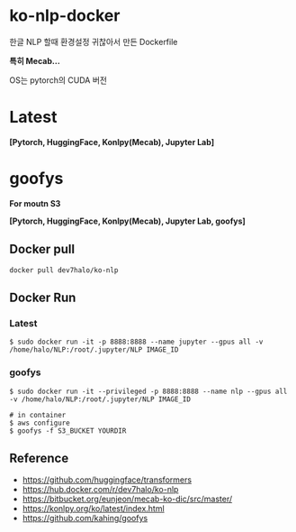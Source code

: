 # ko-nlp-docker

한글 NLP 할때 환경설정 귀찮아서 만든 Dockerfile

**특히 Mecab...**

OS는 pytorch의 CUDA 버전

# Latest

**[Pytorch, HuggingFace, Konlpy(Mecab), Jupyter Lab]**


# goofys
**For moutn S3**

**[Pytorch, HuggingFace, Konlpy(Mecab), Jupyter Lab, goofys]**

## Docker pull

```
docker pull dev7halo/ko-nlp
```

## Docker Run

### Latest
```
$ sudo docker run -it -p 8888:8888 --name jupyter --gpus all -v /home/halo/NLP:/root/.jupyter/NLP IMAGE_ID
```
### goofys
```
$ sudo docker run -it --privileged -p 8888:8888 --name nlp --gpus all -v /home/halo/NLP:/root/.jupyter/NLP IMAGE_ID

# in container 
$ aws configure
$ goofys -f S3_BUCKET YOURDIR
```


## Reference
* https://github.com/huggingface/transformers
* https://hub.docker.com/r/dev7halo/ko-nlp
* https://bitbucket.org/eunjeon/mecab-ko-dic/src/master/
* https://konlpy.org/ko/latest/index.html
* https://github.com/kahing/goofys
